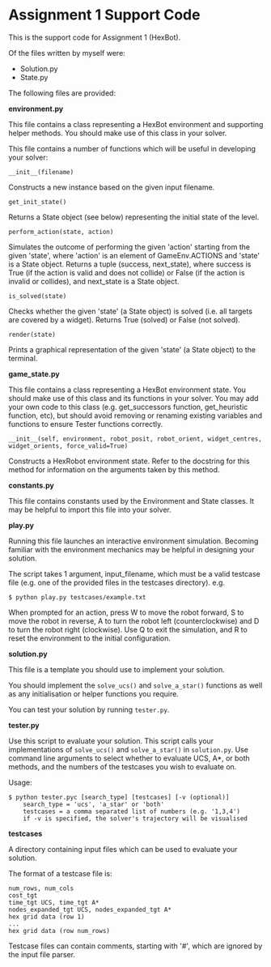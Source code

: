 # Assignment 1 Support Code

This is the support code for Assignment 1 (HexBot).

Of the files written by myself were:
- Solution.py
- State.py

The following files are provided:

**environment.py**

This file contains a class representing a HexBot environment and supporting helper methods. You should make use of this 
class in your solver.

This file contains a number of functions which will be useful in developing your solver:

~~~~~
__init__(filename)
~~~~~
Constructs a new instance based on the given input filename.


~~~~~
get_init_state()
~~~~~
Returns a State object (see below) representing the initial state of the level.


~~~~~
perform_action(state, action)
~~~~~
Simulates the outcome of performing the given 'action' starting from the given 'state', where 'action' is an element of
GameEnv.ACTIONS and 'state' is a State object. Returns a tuple (success, next_state), where success is True (if the
action is valid and does not collide) or False (if the action is invalid or collides), and next_state is a State
object.


~~~~~
is_solved(state)
~~~~~
Checks whether the given 'state' (a State object) is solved (i.e. all targets are covered by a widget). Returns
True (solved) or False (not solved).


~~~~~
render(state)
~~~~~
Prints a graphical representation of the given 'state' (a State object) to the terminal.


**game_state.py**

This file contains a class representing a HexBot environment state. You should make use of this class and its functions
in your solver. You may add your own code to this class (e.g. get_successors function, get_heuristic function, etc), but
should avoid removing or renaming existing variables and functions to ensure Tester functions correctly.

~~~~~
__init__(self, environment, robot_posit, robot_orient, widget_centres, widget_orients, force_valid=True)
~~~~~
Constructs a HexRobot environment state. Refer to the docstring for this method for information on the arguments taken
by this method.


**constants.py**

This file contains constants used by the Environment and State classes. It may be helpful to import this file into
your solver.


**play.py**

Running this file launches an interactive environment simulation. Becoming familiar with the environment mechanics may
be helpful in designing your solution.

The script takes 1 argument, input_filename, which must be a valid testcase file (e.g. one of the provided files in the
testcases directory). e.g.

~~~~~
$ python play.py testcases/example.txt
~~~~~

When prompted for an action, press W to move the robot forward, S to move the robot in reverse, A to turn the robot
left (counterclockwise) and D to turn the robot right (clockwise). Use Q to exit the simulation, and R to reset the
environment to the initial configuration.


**solution.py**

This file is a template you should use to implement your solution.

You should implement the `solve_ucs()` and `solve_a_star()` functions as well as any initialisation or helper functions
you require.

You can test your solution by running `tester.py`.


**tester.py**

Use this script to evaluate your solution. This script calls your implementations of `solve_ucs()` and `solve_a_star()` 
in `solution.py`. Use command line arguments to select whether to evaluate UCS, A*, or both methods, and the numbers of
the testcases you wish to evaluate on.

Usage:
~~~~~
$ python tester.pyc [search_type] [testcases] [-v (optional)]
    search_type = 'ucs', 'a_star' or 'both'
    testcases = a comma separated list of numbers (e.g. '1,3,4')
    if -v is specified, the solver's trajectory will be visualised
~~~~~

**testcases**

A directory containing input files which can be used to evaluate your solution.

The format of a testcase file is:
~~~~~
num_rows, num_cols
cost_tgt
time_tgt UCS, time_tgt A*
nodes_expanded_tgt UCS, nodes_expanded_tgt A*
hex grid data (row 1)
...
hex grid data (row num_rows)
~~~~~

Testcase files can contain comments, starting with '#', which are ignored by the input file parser.

